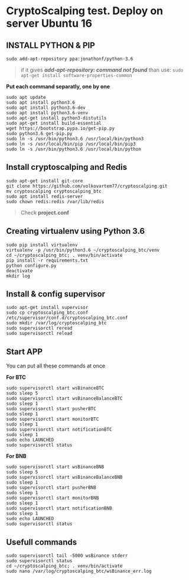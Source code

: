 # CryptoScalping test. Deploy on server Ubuntu 16

## INSTALL PYTHON & PIP

`sudo add-apt-repository ppa:jonathonf/python-3.6`  

> if it gives  ***add-apt-repository: command not found***   than use: `sudo apt-get install software-properties-common`

**Put each command separatly, one by one**
```
sudo apt update
sudo apt install python3.6
sudo apt install python3.6-dev
sudo apt install python3.6-venv
sudo apt-get install python3-distutils
sudo apt-get install build-essential
wget https://bootstrap.pypa.io/get-pip.py
sudo python3.6 get-pip.py
sudo ln -s /usr/bin/python3.6 /usr/local/bin/python3
sudo ln -s /usr/local/bin/pip /usr/local/bin/pip3
sudo ln -s /usr/bin/python3.6 /usr/local/bin/python
```



## Install cryptoscalping and Redis

```
sudo apt-get install git-core
git clone https://github.com/volkovartem77/cryptoscalping.git
mv cryptoscalping cryptoscalping_btc
sudo apt install redis-server
sudo chown redis:redis /var/lib/redis
```

> Check **project.conf**


## Creating virtualenv using Python 3.6

```
sudo pip install virtualenv
virtualenv -p /usr/bin/python3.6 ~/cryptoscalping_btc/venv
cd ~/cryptoscalping_btc; . venv/bin/activate
pip install -r requirements.txt
python configure.py
deactivate
mkdir log
```


## Install & config supervisor


```
sudo apt-get install supervisor
sudo cp cryptoscalping_btc.conf /etc/supervisor/conf.d/cryptoscalping_btc.conf
sudo mkdir /var/log/cryptoscalping_btc
sudo supervisorctl reread
sudo supervisorctl reload
```



## Start APP

You can put all these commands at once

**For BTC**

```
sudo supervisorctl start wsBinanceBTC
sudo sleep 5
sudo supervisorctl start wsBinanceBalanceBTC
sudo sleep 1
sudo supervisorctl start pusherBTC
sudo sleep 1
sudo supervisorctl start monitorBTC
sudo sleep 1
sudo supervisorctl start notificationBTC
sudo sleep 1
sudo echo LAUNCHED
sudo supervisorctl status

```

**For BNB**
```
sudo supervisorctl start wsBinanceBNB
sudo sleep 5
sudo supervisorctl start wsBinanceBalanceBNB
sudo sleep 1
sudo supervisorctl start pusherBNB
sudo sleep 1
sudo supervisorctl start monitorBNB
sudo sleep 1
sudo supervisorctl start notificationBNB
sudo sleep 1
sudo echo LAUNCHED
sudo supervisorctl status

```


## Usefull commands

```
sudo supervisorctl tail -5000 wsBinance stderr
sudo supervisorctl status
cd ~/cryptoscalping_btc; . venv/bin/activate
sudo nano /var/log/cryptoscalping_btc/wsBinance_err.log
```




